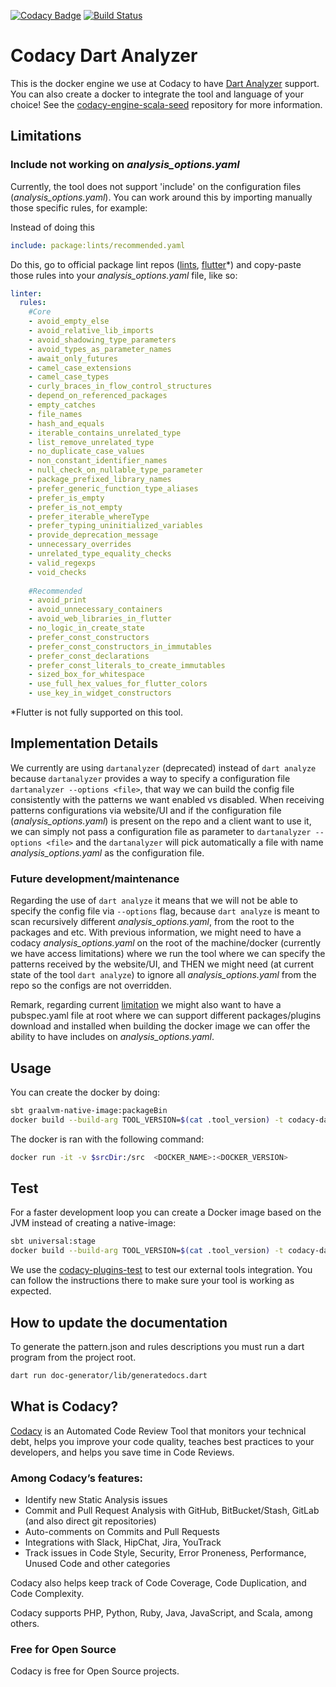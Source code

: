 
[![Codacy Badge](https://api.codacy.com/project/badge/Grade/c19f9b18251e4dc5bce89b0a70d0bc70)](https://app.codacy.com/gh/codacy/codacy-dartanalyzer?utm_source=github.com&utm_medium=referral&utm_content=codacy/codacy-dartanalyzer&utm_campaign=Badge_Grade_Settings)
[![Build Status](https://circleci.com/gh/codacy/codacy-dartanalyzer.svg?style=shield&circle-token=:circle-token)](https://circleci.com/gh/codacy/codacy-dartanalyzer)

# Codacy Dart Analyzer

This is the docker engine we use at Codacy to have [Dart Analyzer](https://github.com/dart-lang/sdk/tree/master/pkg/analyzer_cli#dartanalyzer) support.
You can also create a docker to integrate the tool and language of your choice!
See the [codacy-engine-scala-seed](https://github.com/codacy/codacy-engine-scala-seed) repository for more information.

## Limitations

### Include not working on _analysis_options.yaml_

Currently, the tool does not support 'include' on the configuration files (_analysis_options.yaml_).
You can work around this by importing manually those specific rules, for example:

Instead of doing this
``` yaml
include: package:lints/recommended.yaml
```
Do this, go to official package lint repos ([lints](https://github.com/dart-lang/lints/blob/main/lib/recommended.yaml), [flutter](https://github.com/flutter/packages/blob/master/packages/flutter_lints/lib/flutter.yaml)*)
and copy-paste those rules into your _analysis_options.yaml_ file, like so:

``` yaml
linter:
  rules:
    #Core
    - avoid_empty_else
    - avoid_relative_lib_imports
    - avoid_shadowing_type_parameters
    - avoid_types_as_parameter_names
    - await_only_futures
    - camel_case_extensions
    - camel_case_types
    - curly_braces_in_flow_control_structures
    - depend_on_referenced_packages
    - empty_catches
    - file_names
    - hash_and_equals
    - iterable_contains_unrelated_type
    - list_remove_unrelated_type
    - no_duplicate_case_values
    - non_constant_identifier_names
    - null_check_on_nullable_type_parameter
    - package_prefixed_library_names
    - prefer_generic_function_type_aliases
    - prefer_is_empty
    - prefer_is_not_empty
    - prefer_iterable_whereType
    - prefer_typing_uninitialized_variables
    - provide_deprecation_message
    - unnecessary_overrides
    - unrelated_type_equality_checks
    - valid_regexps
    - void_checks
    
    #Recommended 
    - avoid_print
    - avoid_unnecessary_containers
    - avoid_web_libraries_in_flutter
    - no_logic_in_create_state
    - prefer_const_constructors
    - prefer_const_constructors_in_immutables
    - prefer_const_declarations
    - prefer_const_literals_to_create_immutables
    - sized_box_for_whitespace
    - use_full_hex_values_for_flutter_colors
    - use_key_in_widget_constructors
```


*Flutter is not fully supported on this tool.

## Implementation Details

We currently are using `dartanalyzer` (deprecated) instead of `dart analyze` because `dartanalyzer` provides a way to specify
a configuration file `dartanalyzer --options <file>`, that way we can build the config file consistently with the patterns we want enabled vs disabled. 
When receiving patterns configurations via website/UI and if the configuration file (_analysis_options.yaml_) is present on the repo and a client want to use it, we can simply not pass a 
configuration file as parameter to `dartanalyzer --options <file>` and the `dartanalyzer` will pick automatically a file with name
_analysis_options.yaml_ as the configuration file.

### Future development/maintenance

Regarding the use of `dart analyze` it means that we will not be able to specify the config file via `--options` flag, because `dart analyze`
is meant to scan recursively different _analysis_options.yaml_, from the root to the packages and etc. With previous information, we might need 
to have a codacy _analysis_options.yaml_ on the root of the machine/docker (currently we have access limitations) where we run the tool where we can specify the 
patterns received by the website/UI, and THEN we might need (at current state of the tool `dart analyze`) to ignore all _analysis_options.yaml_ from the repo so the configs are not overridden.

Remark, regarding current [limitation](#include-not-working-on-analysis_optionsyaml) we might also want to have a pubspec.yaml file at root where we can support
different packages/plugins download and installed when building the docker image we can offer the ability to have includes on _analysis_options.yaml_. 

## Usage

You can create the docker by doing:

```bash
sbt graalvm-native-image:packageBin
docker build --build-arg TOOL_VERSION=$(cat .tool_version) -t codacy-dartanalyzer .
```

The docker is ran with the following command:

```bash
docker run -it -v $srcDir:/src  <DOCKER_NAME>:<DOCKER_VERSION>
```

## Test

For a faster development loop you can create a Docker image based on the JVM instead of creating a native-image:

```bash
sbt universal:stage
docker build --build-arg TOOL_VERSION=$(cat .tool_version) -t codacy-dartanalyzer -f Dockerfile.dev .
```

We use the [codacy-plugins-test](https://github.com/codacy/codacy-plugins-test) to test our external tools integration.
You can follow the instructions there to make sure your tool is working as expected.

## How to update the documentation

To generate the pattern.json and rules descriptions you must run a dart program from the project root.

```bash
dart run doc-generator/lib/generatedocs.dart
```

## What is Codacy?

[Codacy](https://www.codacy.com/) is an Automated Code Review Tool that monitors your technical debt, helps you improve your code quality, teaches best practices to your developers, and helps you save time in Code Reviews.

### Among Codacy’s features:

 - Identify new Static Analysis issues
 - Commit and Pull Request Analysis with GitHub, BitBucket/Stash, GitLab (and also direct git repositories)
 - Auto-comments on Commits and Pull Requests
 - Integrations with Slack, HipChat, Jira, YouTrack
 - Track issues in Code Style, Security, Error Proneness, Performance, Unused Code and other categories

Codacy also helps keep track of Code Coverage, Code Duplication, and Code Complexity.

Codacy supports PHP, Python, Ruby, Java, JavaScript, and Scala, among others.

### Free for Open Source

Codacy is free for Open Source projects.
